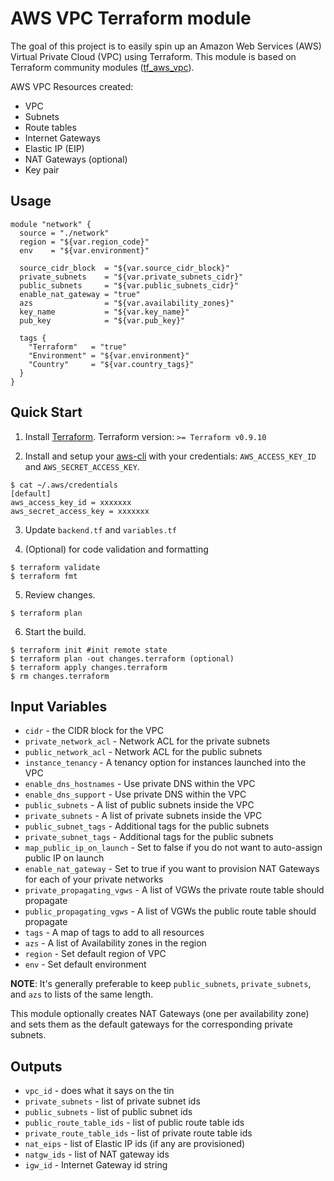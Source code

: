 AWS VPC Terraform module
===========
The goal of this project is to easily spin up an Amazon Web Services (AWS) Virtual Private Cloud (VPC) using Terraform. This module is based on Terraform community modules ([tf_aws_vpc](https://github.com/terraform-community-modules/tf_aws_vpc)).

AWS VPC Resources created:
* VPC
* Subnets
* Route tables
* Internet Gateways
* Elastic IP (EIP)
* NAT Gateways (optional)
* Key pair

## Usage
```hcl
module "network" {
  source = "./network"
  region = "${var.region_code}"
  env    = "${var.environment}"

  source_cidr_block  = "${var.source_cidr_block}"
  private_subnets    = "${var.private_subnets_cidr}"
  public_subnets     = "${var.public_subnets_cidr}"
  enable_nat_gateway = "true"
  azs                = "${var.availability_zones}"
  key_name           = "${var.key_name}"
  pub_key            = "${var.pub_key}"

  tags {
    "Terraform"   = "true"
    "Environment" = "${var.environment}"
    "Country"     = "${var.country_tags}"
  }
}
```

## Quick Start
1. Install [Terraform](https://www.terraform.io/). Terraform version: `>= Terraform v0.9.10`

2. Install and setup your [aws-cli](http://docs.aws.amazon.com/cli/latest/userguide/installing.html) with your credentials: `AWS_ACCESS_KEY_ID` and `AWS_SECRET_ACCESS_KEY`.
```hcl
$ cat ~/.aws/credentials
[default]
aws_access_key_id = xxxxxxx
aws_secret_access_key = xxxxxxx
```

3. Update `backend.tf` and `variables.tf`

4. (Optional) for code validation and formatting
```hcl
$ terraform validate
$ terraform fmt
```

5. Review changes.
```hcl
$ terraform plan
```

6. Start the build.
```hcl
$ terraform init #init remote state
$ terraform plan -out changes.terraform (optional)
$ terraform apply changes.terraform
$ rm changes.terraform
```

## Input Variables
- `cidr` - the CIDR block for the VPC
- `private_network_acl` - Network ACL for the private subnets
- `public_network_acl` - Network ACL for the public subnets
- `instance_tenancy` - A tenancy option for instances launched into the VPC
- `enable_dns_hostnames` - Use private DNS within the VPC
- `enable_dns_support` - Use private DNS within the VPC
- `public_subnets` - A list of public subnets inside the VPC
- `private_subnets` -  A list of private subnets inside the VPC
- `public_subnet_tags` - Additional tags for the public subnets
- `private_subnet_tags` - Additional tags for the public subnets
- `map_public_ip_on_launch` - Set to false if you do not want to auto-assign public IP on launch
- `enable_nat_gateway` - Set to true if you want to provision NAT Gateways for each of your private networks
- `private_propagating_vgws` - A list of VGWs the private route table should propagate  
- `public_propagating_vgws` - A list of VGWs the public route table should propagate  
- `tags` - A map of tags to add to all resources
- `azs` - A list of Availability zones in the region  
- `region` - Set default region of VPC
- `env` - Set default environment  

**NOTE**:  It's generally preferable to keep `public_subnets`, `private_subnets`, and `azs` to lists of the same length.

This module optionally creates NAT Gateways (one per availability zone) and sets them as the default gateways for the corresponding private subnets.

## Outputs

 - `vpc_id` - does what it says on the tin
 - `private_subnets` - list of private subnet ids
 - `public_subnets` - list of public subnet ids
 - `public_route_table_ids` - list of public route table ids
 - `private_route_table_ids` - list of private route table ids
 - `nat_eips` - list of Elastic IP ids (if any are provisioned)
 - `natgw_ids` - list of NAT gateway ids
 - `igw_id` - Internet Gateway id string
